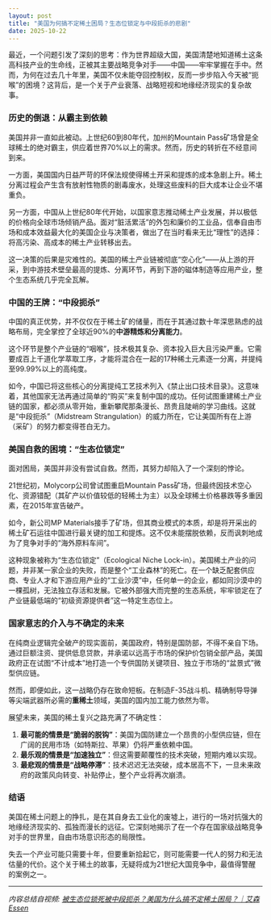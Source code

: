```yaml
---
layout: post
title: "美国为何搞不定稀土困局？生态位锁定与中段扼杀的悲剧"
date: 2025-10-22
---
```


最近，一个问题引发了深刻的思考：作为世界超级大国，美国清楚地知道稀土这条高科技产业的生命线，正被其主要战略竞争对手——中国——牢牢掌握在手中。然而，为何在过去几十年里，美国不仅未能夺回控制权，反而一步步陷入今天被“扼喉”的困境？这背后，是一个关于产业衰落、战略短视和地缘经济现实的复杂故事。

### 历史的倒退：从霸主到依赖

美国并非一直如此被动。上世纪60到80年代，加州的Mountain Pass矿场曾是全球稀土的绝对霸主，供应着世界70%以上的需求。然而，历史的转折在不经意间到来。

一方面，美国国内日益严苛的环保法规使得稀土开采和提炼的成本急剧上升。稀土分离过程会产生含有放射性物质的剧毒废水，处理这些废料的巨大成本让企业不堪重负。

另一方面，中国从上世纪80年代开始，以国家意志推动稀土产业发展，并以极低的价格向全球市场倾销产品。面对“脏活累活”的外包和廉价的工业品，信奉自由市场和成本效益最大化的美国企业与决策者，做出了在当时看来无比“理性”的选择：将高污染、高成本的稀土产业转移出去。

这一决策的后果是灾难性的。美国的稀土产业链被彻底“空心化”——从上游的开采，到中游技术壁垒最高的提炼、分离环节，再到下游的磁体制造等应用产业，整个生态系统几乎完全瓦解。

### 中国的王牌：“中段扼杀”

中国的真正优势，并不仅仅在于稀土矿的储量，而在于其通过数十年深思熟虑的战略布局，完全掌控了全球近90%的**中游精炼和分离能力**。

这个环节是整个产业链的“咽喉”，技术极其复杂、资本投入巨大且污染严重。它需要成百上千道化学萃取工序，才能将混合在一起的17种稀土元素逐一分离，并提纯至99.99%以上的高纯度。

如今，中国已将这些核心的分离提纯工艺技术列入《禁止出口技术目录》。这意味着，其他国家无法再通过简单的“购买”来复制中国的成功。任何试图重建稀土产业链的国家，都必须从零开始，重新攀爬那条漫长、昂贵且陡峭的学习曲线。这就是“中段扼杀”（Midstream Strangulation）的威力所在，它让美国所有在上游（采矿）的努力都变得苍白无力。

### 美国自救的困境：“生态位锁定”

面对困局，美国并非没有尝试自救。然而，其努力却陷入了一个深刻的悖论。

21世纪初，Molycorp公司曾试图重启Mountain Pass矿场，但最终因技术空心化、资源错配（其矿产以价值较低的轻稀土为主）以及全球稀土价格暴跌等多重因素，在2015年宣告破产。

如今，新公司MP Materials接手了矿场，但其商业模式的本质，却是将开采出的稀土矿石运往中国进行最关键的加工和提炼。这不仅未能摆脱依赖，反而讽刺地成为了竞争对手的“海外原料车间”。

这种现象被称为“生态位锁定”（Ecological Niche Lock-in）。美国稀土产业的问题，并非某一家企业的失败，而是整个“工业森林”的死亡。在一个缺乏配套供应商、专业人才和下游应用产业的“工业沙漠”中，任何单一的企业，都如同沙漠中的一棵孤树，无法独立存活和发展。它被外部强大而完整的生态系统，牢牢锁定在了产业链最低端的“初级资源提供者”这一特定生态位上。

### 国家意志的介入与不确定的未来

在纯商业逻辑完全破产的现实面前，美国政府，特别是国防部，不得不亲自下场。通过巨额注资、提供低息贷款，并承诺以远高于市场的保护价包销全部产品，美国政府正在试图“不计成本”地打造一个专供国防关键项目、独立于市场的“盆景式”微型供应链。

然而，即便如此，这一战略仍存在致命短板。在制造F-35战斗机、精确制导导弹等尖端武器所必需的**重稀土**领域，美国的国内加工能力依然为零。

展望未来，美国的稀土复兴之路充满了不确定性：

1.  **最可能的情景是“脆弱的脱钩”**：美国为国防建立一个昂贵的小型供应链，但在广阔的民用市场（如特斯拉、苹果）仍将严重依赖中国。
2.  **最乐观的情景是“加速独立”**：但这需要颠覆性的技术突破，短期内难以实现。
3.  **最悲观的情景是“战略停滞”**：技术迟迟无法突破，成本居高不下，一旦未来政府的政策风向转变、补贴停止，整个产业将再次崩溃。

### 结语

美国在稀土问题上的挣扎，是在其自身去工业化的废墟上，进行的一场对抗强大的地缘经济现实的、孤独而漫长的远征。它深刻地揭示了在一个存在国家级战略竞争对手的世界里，自由市场意识形态的局限性。

失去一个产业可能只需要十年，但要重新拾起它，则可能需要一代人的努力和无法估量的代价。这个关于稀土的故事，无疑将成为21世纪大国竞争中，最值得警醒的案例之一。

---

*内容总结自视频: [被生态位锁死被中段扼杀？美国为什么搞不定稀土困局？｜艾森 Essen](https://www.youtube.com/watch?v=wtlcxhMsk9E)*

